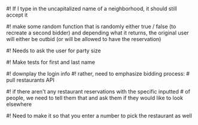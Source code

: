 
#! If I type in the uncapitalized name of a neighborhood, it should still accept it
    
#! make some random function that is randomly either true / false (to recreate a second bidder) and depending what it returns, the original user will either be outbid (or will be allowed to have the reservation)
    
#! Needs to ask the user for party size
    

#! Make tests for first and last name
    
#! downplay the login info
#! rather, need to emphasize bidding process:
    # pull restaurants API

#! if there aren't any restaurant reservations with the specific inputted # of people, we need to tell them that and ask them if they would like to look elsewhere

#! Need to make it so that you enter a number to pick the restaurant as well